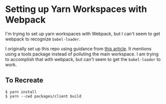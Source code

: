 # Setting up Yarn Workspaces with Webpack

I'm trying to set up yarn workspaces with Webpack, but I can't seem to get webpack to recognize `babel-loader`.

I originally set up this repo using guidance from [this article](https://medium.com/trabe/monorepo-setup-with-lerna-and-yarn-workspaces-5d747d7c0e91). It mentions using a tools package instead of polluting the main workspace. I am trying to accomplish that with webpack, but can't seem to get the `babel-loader` to work.

## To Recreate

```
$ yarn install
$ yarn --cwd packages/client build
```
